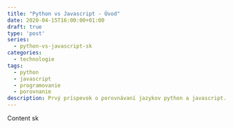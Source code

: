 ```yaml
---
title: "Python vs Javascript - Úvod"
date: 2020-04-15T16:00:00+01:00
draft: true
type: 'post'
series:
  - python-vs-javascript-sk
categories:
  - technologie
tags:
  - python
  - javascript
  - programovanie
  - porovnanie
description: Prvý príspevok o porovnávaní jazykov python a javascript. Budem sa snažiť vysvetliť, o čom táto séria bude a uvediem príklady, o čom by som chcel písať.
---
```


Content sk